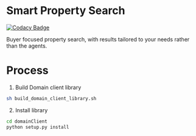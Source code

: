 # Smart Property Search

[![Codacy Badge](https://app.codacy.com/project/badge/Grade/f69662f84ff54c2ba386c994dd140eb0)](https://www.codacy.com/manual/yeltahir/smart-property-search?utm_source=github.com&amp;utm_medium=referral&amp;utm_content=diabolical-ninja/smart-property-search&amp;utm_campaign=Badge_Grade)

Buyer focused property search, with results tailored to your needs rather than the agents.


# Process

1. Build Domain client library
```sh
sh build_domain_client_library.sh
```

2. Install library
```sh
cd domainClient
python setup.py install
```


